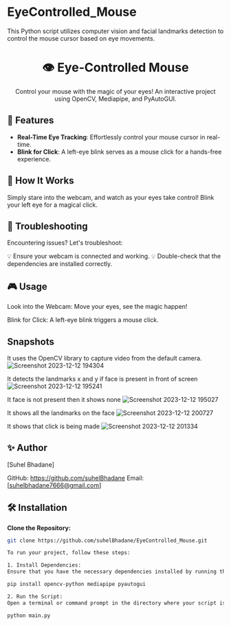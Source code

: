 # EyeControlled_Mouse
This Python script utilizes computer vision and facial landmarks detection to control the mouse cursor based on eye movements.

<h1 align="center">👁️ Eye-Controlled Mouse</h1>

<p align="center">
  Control your mouse with the magic of your eyes! An interactive project using OpenCV, Mediapipe, and PyAutoGUI.
</p>

## 🚀 Features

- **Real-Time Eye Tracking**: Effortlessly control your mouse cursor in real-time.
- **Blink for Click**: A left-eye blink serves as a mouse click for a hands-free experience.

## 🌈 How It Works

Simply stare into the webcam, and watch as your eyes take control! Blink your left eye for a magical click.

## 🚨 Troubleshooting
Encountering issues? Let's troubleshoot:

💡 Ensure your webcam is connected and working.
💡 Double-check that the dependencies are installed correctly.


## 🎮 Usage
Look into the Webcam:
Move your eyes, see the magic happen!

Blink for Click:
A left-eye blink triggers a mouse click.

## Snapshots
It uses the OpenCV library to capture video from the default camera.
![Screenshot 2023-12-12 194304](https://github.com/suhelBhadane/EyeControlled_Mouse/assets/142994088/aaff1cd0-4ab0-438a-8405-9e63cb67d015)





It detects the landmarks x and y if face is present in front of screen
![Screenshot 2023-12-12 195241](https://github.com/suhelBhadane/EyeControlled_Mouse/assets/142994088/a43faa79-aa26-4833-a327-f9205484def6)


It face is not present then it shows none
![Screenshot 2023-12-12 195027](https://github.com/suhelBhadane/EyeControlled_Mouse/assets/142994088/1267d8dd-44c2-4d6a-8734-432cd28ae828)

It shows all the landmarks on the face
![Screenshot 2023-12-12 200727](https://github.com/suhelBhadane/EyeControlled_Mouse/assets/142994088/02fd566a-b191-4f63-940a-d548e9a0917e)

It shows that click is being made
![Screenshot 2023-12-12 201334](https://github.com/suhelBhadane/EyeControlled_Mouse/assets/142994088/2f295a01-fc63-477a-92ec-e5e920355708)



## ✨ Author
[Suhel Bhadane]

GitHub: https://github.com/suhelBhadane
Email: [suhelbhadane7666@gmail.com]

## 🛠️ Installation

 **Clone the Repository:**

   ```bash
   git clone https://github.com/suhelBhadane/EyeControlled_Mouse.git

To run your project, follow these steps:

1. Install Dependencies:
Ensure that you have the necessary dependencies installed by running the following command in your terminal or command prompt:

pip install opencv-python mediapipe pyautogui

2. Run the Script:
Open a terminal or command prompt in the directory where your script is located, and execute the following command:

python main.py











